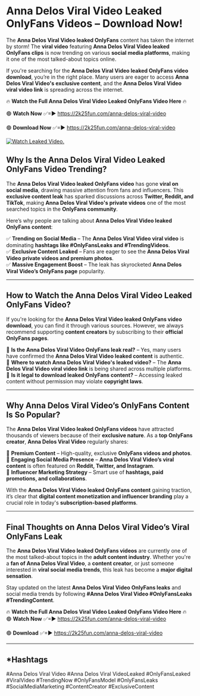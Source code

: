 # Anna Delos Viral Video Leaked OnlyFans Videos – Download Now!

The **Anna Delos Viral Video leaked OnlyFans** content has taken the internet by storm! The **viral video** featuring **Anna Delos Viral Video leaked OnlyFans clips** is now trending on various **social media platforms**, making it one of the most talked-about topics online.  

If you're searching for the **Anna Delos Viral Video leaked OnlyFans video download**, you’re in the right place. Many users are eager to access **Anna Delos Viral Video's exclusive content**, and the **Anna Delos Viral Video viral video link** is spreading across the internet.  

🔥 **Watch the Full Anna Delos Viral Video Leaked OnlyFans Video Here** 🔥  

🟢 **Watch Now** ✅=► https://2k25fun.com/anna-delos-viral-video

🟢 **Download Now** ✅=► https://2k25fun.com/anna-delos-viral-video

[![Watch Leaked Video.](https://miro.medium.com/v2/resize:fit:828/format:webp/1*cilzJN44JGOrTw9NJCrNHA.gif "Watch Leaked Video")](https://2k25fun.com/anna-delos-viral-video)

## **Why Is the Anna Delos Viral Video Leaked OnlyFans Video Trending?**  

The **Anna Delos Viral Video leaked OnlyFans video** has gone **viral on social media**, drawing massive attention from fans and influencers. This **exclusive content leak** has sparked discussions across **Twitter, Reddit, and TikTok**, making **Anna Delos Viral Video's private videos** one of the most searched topics in the **OnlyFans community**.  

Here’s why people are talking about **Anna Delos Viral Video leaked OnlyFans content**:  

✅ **Trending on Social Media** – The **Anna Delos Viral Video viral video** is dominating **hashtags like #OnlyFansLeaks and #TrendingVideos**.  
✅ **Exclusive Content Leaked** – Fans are eager to see the **Anna Delos Viral Video private videos and premium photos**.  
✅ **Massive Engagement Boost** – The leak has skyrocketed **Anna Delos Viral Video’s OnlyFans page** popularity.  

---

## **How to Watch the Anna Delos Viral Video Leaked OnlyFans Video?**  

If you're looking for the **Anna Delos Viral Video leaked OnlyFans video download**, you can find it through various sources. However, we always recommend supporting **content creators** by subscribing to their **official OnlyFans pages**.  

🔹 **Is the Anna Delos Viral Video OnlyFans leak real?** – Yes, many users have confirmed the **Anna Delos Viral Video leaked content** is authentic.  
🔹 **Where to watch Anna Delos Viral Video's leaked video?** – The **Anna Delos Viral Video viral video link** is being shared across multiple platforms.  
🔹 **Is it legal to download leaked OnlyFans content?** – Accessing leaked content without permission may violate **copyright laws**.  

---

## **Why Anna Delos Viral Video’s OnlyFans Content Is So Popular?**  

The **Anna Delos Viral Video leaked OnlyFans videos** have attracted thousands of viewers because of their **exclusive nature**. As a **top OnlyFans creator**, **Anna Delos Viral Video** regularly shares:  

📌 **Premium Content** – High-quality, exclusive **OnlyFans videos and photos**.  
📌 **Engaging Social Media Presence** – **Anna Delos Viral Video’s viral content** is often featured on **Reddit, Twitter, and Instagram**.  
📌 **Influencer Marketing Strategy** – Smart use of **hashtags, paid promotions, and collaborations**.  

With the **Anna Delos Viral Video leaked OnlyFans content** gaining traction, it’s clear that **digital content monetization and influencer branding** play a crucial role in today's **subscription-based platforms**.  

---

## **Final Thoughts on Anna Delos Viral Video’s Viral OnlyFans Leak**  

The **Anna Delos Viral Video leaked OnlyFans videos** are currently one of the most talked-about topics in the **adult content industry**. Whether you're a **fan of Anna Delos Viral Video**, a **content creator**, or just someone interested in **viral social media trends**, this leak has become a **major digital sensation**.  

Stay updated on the latest **Anna Delos Viral Video OnlyFans leaks** and social media trends by following **#Anna Delos Viral Video #OnlyFansLeaks #TrendingContent**.  

🔥 **Watch the Full Anna Delos Viral Video Leaked OnlyFans Video Here** 🔥  
🟢 **Watch Now** ✅=► https://2k25fun.com/anna-delos-viral-video

🟢 **Download** ✅=► https://2k25fun.com/anna-delos-viral-video

---

## *Hashtags
#Anna Delos Viral Video #Anna Delos Viral VideoLeaked #OnlyFansLeaked #ViralVideo #TrendingNow #OnlyFansModel #OnlyFansLeaks #SocialMediaMarketing #ContentCreator #ExclusiveContent  